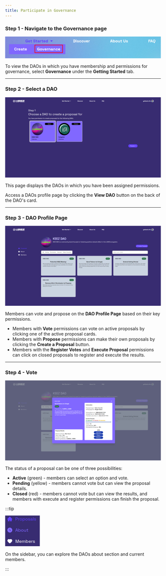 ```yaml
---
title: Participate in Governance
---
```




### Step 1 - Navigate to the Governance page

<div style={{textAlign: 'center'}}>

![3-1](./img/3-1_governance.png)

</div>

To view the DAOs in which you have membership and permissions for governance, select **Governance** under the **Getting Started** tab.

---
### Step 2 - Select a DAO
![3-2](./img/3-2_select_dao.png)

This page displays the DAOs in which you have been assigned permissions.

Access a DAOs profile page by clicking the **View DAO** button on the back of the DAO's card.

---
### Step 3 - DAO Profile Page
![3-3](./img/3-3_profile.png)

Members can vote and propose on the **DAO Profile Page** based on their key permissions.

- Members with **Vote** permissions can vote on active proposals by clicking one of the active proposal cards.
- Members with **Propose** permissions can make their own proposals by clicking the **Create a Proposal** button.
- Members with the **Register Votes** and **Execute Proposal** permissions can click on closed proposals to register and execute the results.



---
### Step 4 - Vote
![3-4](./img/3-4_vote.png)

The status of a proposal can be one of three possibilities:

- **Active** (green) - members can select an option and vote. 
- **Pending** (yellow) - members cannot vote but can view the proposal details. 
- **Closed** (red) - members cannot vote but can view the results, and members with execute and register permissions can finish the proposal.
 
:::tip

<div style={{textAlign: 'center'}}>

![3-3](./img/3-info_sidebar.png)

On the sidebar, you can explore the DAOs about section and current members.
</div>

:::